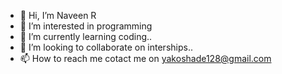 - 👋 Hi, I’m Naveen R
- 👀 I’m interested in programming
- 🌱 I’m currently learning coding..
- 💞️ I’m looking to collaborate on interships..
- 📫 How to reach me cotact me on yakoshade128@gmail.com

<!---
git-naveennani/git-naveennani is a ✨ special ✨ repository because its `README.md` (this file) appears on your GitHub profile.
You can click the Preview link to take a look at your changes.
--->
